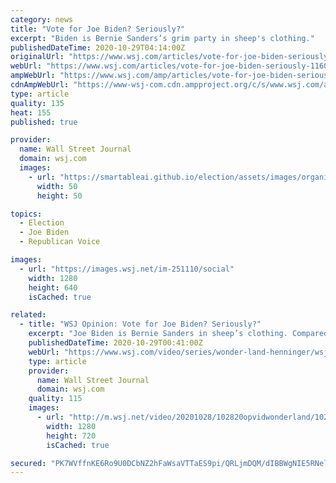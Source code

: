 ```yaml
---
category: news
title: "Vote for Joe Biden? Seriously?"
excerpt: "Biden is Bernie Sanders’s grim party in sheep's clothing."
publishedDateTime: 2020-10-29T04:14:00Z
originalUrl: "https://www.wsj.com/articles/vote-for-joe-biden-seriously-11603926854"
webUrl: "https://www.wsj.com/articles/vote-for-joe-biden-seriously-11603926854"
ampWebUrl: "https://www.wsj.com/amp/articles/vote-for-joe-biden-seriously-11603926854"
cdnAmpWebUrl: "https://www-wsj-com.cdn.ampproject.org/c/s/www.wsj.com/amp/articles/vote-for-joe-biden-seriously-11603926854"
type: article
quality: 135
heat: 155
published: true

provider:
  name: Wall Street Journal
  domain: wsj.com
  images:
    - url: "https://smartableai.github.io/election/assets/images/organizations/wsj.com-50x50.jpg"
      width: 50
      height: 50

topics:
  - Election
  - Joe Biden
  - Republican Voice

images:
  - url: "https://images.wsj.net/im-251110/social"
    width: 1280
    height: 640
    isCached: true

related:
  - title: "WSJ Opinion: Vote for Joe Biden? Seriously?"
    excerpt: "Joe Biden is Bernie Sanders in sheep’s clothing. Compared to the Democrats’ grim vision of America, President Trump is the optimist. Images: AFP/Ge"
    publishedDateTime: 2020-10-29T00:41:00Z
    webUrl: "https://www.wsj.com/video/series/wonder-land-henninger/wsj-opinion-vote-for-joe-biden-seriously/AEDF9C03-D181-4E55-AEBD-4FDB0ABC4987"
    type: article
    provider:
      name: Wall Street Journal
      domain: wsj.com
    quality: 115
    images:
      - url: "http://m.wsj.net/video/20201028/102820opvidwonderland/102820opvidwonderland_1280x720.jpg"
        width: 1280
        height: 720
        isCached: true

secured: "PK7WVffnKE6Ro9U0DCbNZ2hFaWsaVTTaES9pi/QRLjmDQM/dIBBWgNIE5RNelLu4knEVAtBJIWLv6T4KbxwmPvWT+6AUyyMKFN2gJ3xSOLe8bYoM7jgdfEIPOEEx3Ac0X/4jJqwNvh1fYnxCgIga7SNXMJa5wVwxU/4zHKQuI2hKMSxMpSe0FMhTv8qEUWcoJME6XkKLHJuMnzpeVF7bLtT18FyS5Wo9LYU6Tvw/NFyubRL4zijSqYL0Hpgctk68q1DIJHd6j/4cHBIGdaU0PfMHIyb4HBHaY5V8N+0nltLSqLdjEF+8Mnk4f2CyrodBBkBt34XuHx6PadsaVTJIAP0aKG5RGfn09yxQ5SPHj7Y=;D1pn6bFcN9q+yDjzrL6DKQ=="
---
```


